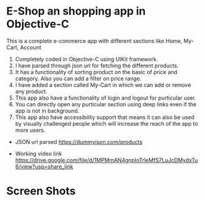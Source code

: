 # E-Shop an shopping app in Objective-C
This is a complete e-commerce app with different sections like Home, My-Cart, Account
1) Completely coded in Objective-C using UIKit framework.
2) I have parsed through json url for fetching the different products.
3) It has a functionality of sorting product on the basic of price and category. Also you can add a filter on price range. 
4) I have added a section called My-Cart in which we can add or remove any product.
5) This app also have a functionality of login and logout for purticular user. 
6) You can directly open any purticular section using deep links even if the app is not in background. 
7) This app also have accessibility support that means it can also be used by visually challenged people which will increase the reach of the app to more users. 

 - JSON url parsed 
 https://dummyjson.com/products
 
- Working video link 
https://drive.google.com/file/d/1MPMmAN4gnpIoTrleMfS7LuJcDMydxTu6/view?usp=share_link

# Screen Shots

